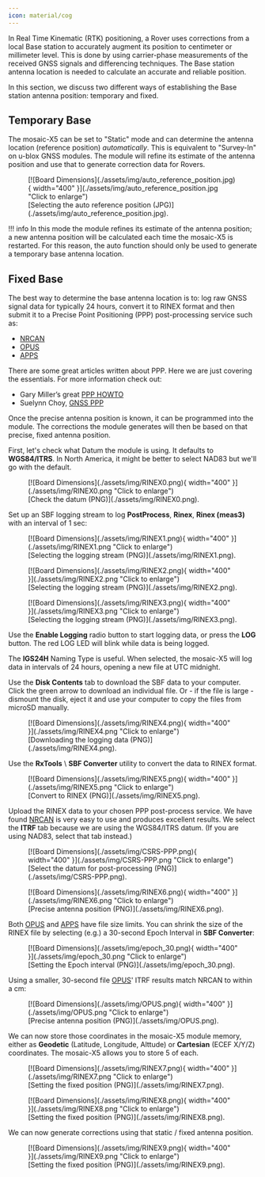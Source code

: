 ```yaml
---
icon: material/cog
---
```


In Real Time Kinematic (RTK) positioning, a Rover uses corrections from a local Base station to accurately augment its position to centimeter or millimeter level. This is done by using carrier-phase measurements of the received GNSS signals and differencing techniques. The Base station antenna location is needed to calculate an accurate and reliable position.

In this section, we discuss two different ways of establishing the Base station antenna position: temporary and fixed.

## Temporary Base

The mosaic-X5 can be set to "Static" mode and can determine the antenna location (reference position) *automatically*. This is equivalent to "Survey-In" on u-blox GNSS modules. The module will refine its estimate of the antenna position and use that to generate correction data for Rovers.

<figure markdown>
[![Board Dimensions](./assets/img/auto_reference_position.jpg){ width="400" }](./assets/img/auto_reference_position.jpg "Click to enlarge")
<figcaption markdown>
[Selecting the auto reference position (JPG)](./assets/img/auto_reference_position.jpg).
</figcaption>
</figure>

!!! info
    In this mode the module refines its estimate of the antenna position; a new antenna position will be calculated each time the mosaic-X5 is restarted. For this reason, the auto function should only be used to generate a temporary base antenna location.

## Fixed Base

The best way to determine the base antenna location is to: log raw GNSS signal data for typically 24 hours, convert it to RINEX format and then submit it to a Precise Point Positioning (PPP) post-processing service such as:
* [NRCAN](https://webapp.csrs-scrs.nrcan-rncan.gc.ca/geod/tools-outils/ppp.php)
* [OPUS](https://www.ngs.noaa.gov/OPUS/)
* [APPS](https://pppx.gdgps.net/)

There are some great articles written about PPP. Here we are just covering the essentials. For more information check out:
* Gary Miller’s great [PPP HOWTO](https://gpsd.gitlab.io/gpsd/ppp-howto.html)
* Suelynn Choy, [GNSS PPP](https://www.unoosa.org/documents/pdf/icg/2018/ait-gnss/16_PPP.pdf)

Once the precise antenna position is known, it can be programmed into the module. The corrections the module generates will then be based on that precise, fixed antenna position.

First, let's check what Datum the module is using. It defaults to **WGS84/ITRS**. In North America, it might be better to select NAD83 but we'll go with the default.

<figure markdown>
[![Board Dimensions](./assets/img/RINEX0.png){ width="400" }](./assets/img/RINEX0.png "Click to enlarge")
<figcaption markdown>
[Check the datum (PNG)](./assets/img/RINEX0.png).
</figcaption>
</figure>

Set up an SBF logging stream to log **PostProcess**, **Rinex**, **Rinex (meas3)** with an interval of 1 sec:

<figure markdown>
[![Board Dimensions](./assets/img/RINEX1.png){ width="400" }](./assets/img/RINEX1.png "Click to enlarge")
<figcaption markdown>
[Selecting the logging stream (PNG)](./assets/img/RINEX1.png).
</figcaption>
</figure>

<figure markdown>
[![Board Dimensions](./assets/img/RINEX2.png){ width="400" }](./assets/img/RINEX2.png "Click to enlarge")
<figcaption markdown>
[Selecting the logging stream (PNG)](./assets/img/RINEX2.png).
</figcaption>
</figure>

<figure markdown>
[![Board Dimensions](./assets/img/RINEX3.png){ width="400" }](./assets/img/RINEX3.png "Click to enlarge")
<figcaption markdown>
[Selecting the logging stream (PNG)](./assets/img/RINEX3.png).
</figcaption>
</figure>

Use the **Enable Logging** radio button to start logging data, or press the **LOG** button. The red LOG LED will blink while data is being logged.

The **IGS24H** Naming Type is useful. When selected, the mosaic-X5 will log data in intervals of 24 hours, opening a new file at UTC midnight.

Use the **Disk Contents** tab to download the SBF data to your computer. Click the green arrow to download an individual file. Or - if the file is large - dismount the disk, eject it and use your computer to copy the files from microSD manually.

<figure markdown>
[![Board Dimensions](./assets/img/RINEX4.png){ width="400" }](./assets/img/RINEX4.png "Click to enlarge")
<figcaption markdown>
[Downloading the logging data (PNG)](./assets/img/RINEX4.png).
</figcaption>
</figure>

Use the **RxTools** \ **SBF Converter** utility to convert the data to RINEX format.

<figure markdown>
[![Board Dimensions](./assets/img/RINEX5.png){ width="400" }](./assets/img/RINEX5.png "Click to enlarge")
<figcaption markdown>
[Convert to RINEX (PNG)](./assets/img/RINEX5.png).
</figcaption>
</figure>

Upload the RINEX data to your chosen PPP post-process service. We have found [NRCAN](https://webapp.csrs-scrs.nrcan-rncan.gc.ca/geod/tools-outils/ppp.php) is very easy to use and produces excellent results. We select the **ITRF** tab because we are using the WGS84/ITRS datum. (If you are using NAD83, select that tab instead.)

<figure markdown>
[![Board Dimensions](./assets/img/CSRS-PPP.png){ width="400" }](./assets/img/CSRS-PPP.png "Click to enlarge")
<figcaption markdown>
[Select the datum for post-processing (PNG)](./assets/img/CSRS-PPP.png).
</figcaption>
</figure>

<figure markdown>
[![Board Dimensions](./assets/img/RINEX6.png){ width="400" }](./assets/img/RINEX6.png "Click to enlarge")
<figcaption markdown>
[Precise antenna position (PNG)](./assets/img/RINEX6.png).
</figcaption>
</figure>

Both [OPUS](https://www.ngs.noaa.gov/OPUS/) and [APPS](https://pppx.gdgps.net/) have file size limits. You can shrink the size of the RINEX file by selecting (e.g.) a 30-second Epoch Interval in **SBF Converter**:

<figure markdown>
[![Board Dimensions](./assets/img/epoch_30.png){ width="400" }](./assets/img/epoch_30.png "Click to enlarge")
<figcaption markdown>
[Setting the Epoch interval (PNG)](./assets/img/epoch_30.png).
</figcaption>
</figure>

Using a smaller, 30-second file [OPUS](https://www.ngs.noaa.gov/OPUS/)' ITRF results match NRCAN to within a cm:

<figure markdown>
[![Board Dimensions](./assets/img/OPUS.png){ width="400" }](./assets/img/OPUS.png "Click to enlarge")
<figcaption markdown>
[Precise antenna position (PNG)](./assets/img/OPUS.png).
</figcaption>
</figure>

We can now store those coordinates in the mosaic-X5 module memory, either as **Geodetic** (Latitude, Longitude, Alttude) or **Cartesian** (ECEF X/Y/Z) coordinates. The mosaic-X5 allows you to store 5 of each.

<figure markdown>
[![Board Dimensions](./assets/img/RINEX7.png){ width="400" }](./assets/img/RINEX7.png "Click to enlarge")
<figcaption markdown>
[Setting the fixed position (PNG)](./assets/img/RINEX7.png).
</figcaption>
</figure>

<figure markdown>
[![Board Dimensions](./assets/img/RINEX8.png){ width="400" }](./assets/img/RINEX8.png "Click to enlarge")
<figcaption markdown>
[Setting the fixed position (PNG)](./assets/img/RINEX8.png).
</figcaption>
</figure>

We can now generate corrections using that static / fixed antenna position.

<figure markdown>
[![Board Dimensions](./assets/img/RINEX9.png){ width="400" }](./assets/img/RINEX9.png "Click to enlarge")
<figcaption markdown>
[Setting the fixed position (PNG)](./assets/img/RINEX9.png).
</figcaption>
</figure>

